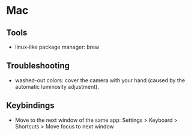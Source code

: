 # Mac

## Tools

- linux-like package manager: brew

## Troubleshooting

- washed-out colors: cover the camera with your hand (caused by the automatic luminosity adjustment).

## Keybindings

- Move to the next window of the same app: Settings > Keyboard > Shortcuts > Move focus to next window
